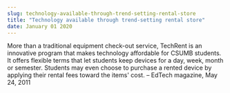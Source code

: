 ```yaml
---
slug: technology-available-through-trend-setting-rental-store
title: "Technology available through trend-setting rental store"
date: January 01 2020
---
```


<p>More than a traditional equipment check-out service, TechRent is an innovative program that makes technology affordable for CSUMB students. It offers flexible terms that let students keep devices for a day, week, month or semester. Students may even choose to purchase a rented device by applying their rental fees toward the items' cost. – EdTech magazine, May 24, 2011
</p>
